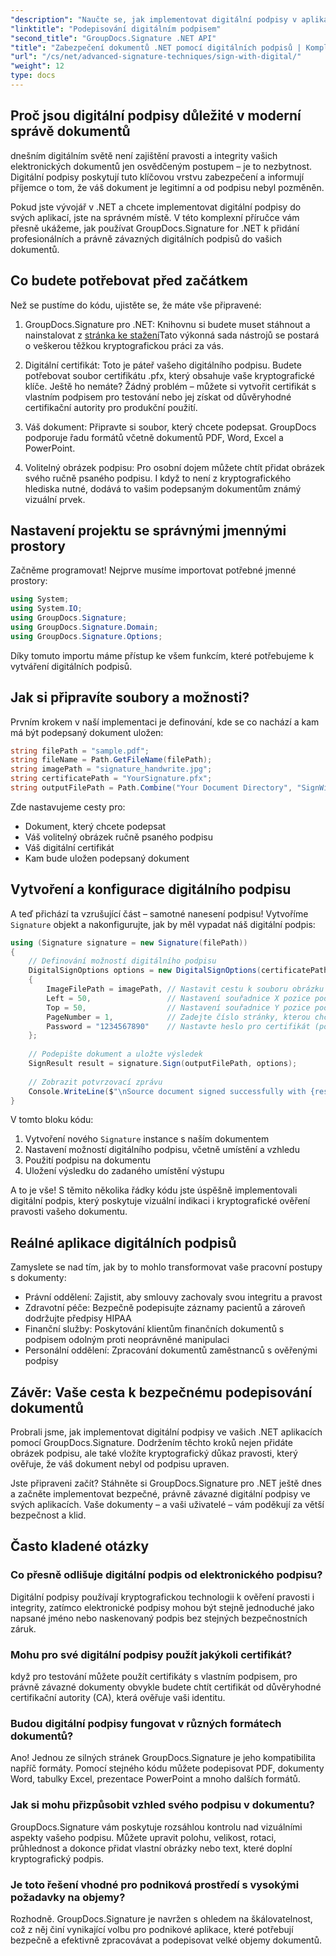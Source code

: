 ```yaml
---
"description": "Naučte se, jak implementovat digitální podpisy v aplikacích .NET pomocí GroupDocs.Signature pro zvýšení zabezpečení dokumentů, zajištění pravosti a splnění požadavků na dodržování předpisů."
"linktitle": "Podepisování digitálním podpisem"
"second_title": "GroupDocs.Signature .NET API"
"title": "Zabezpečení dokumentů .NET pomocí digitálních podpisů | Kompletní průvodce"
"url": "/cs/net/advanced-signature-techniques/sign-with-digital/"
"weight": 12
type: docs
---
```

## Proč jsou digitální podpisy důležité v moderní správě dokumentů

dnešním digitálním světě není zajištění pravosti a integrity vašich elektronických dokumentů jen osvědčeným postupem – je to nezbytnost. Digitální podpisy poskytují tuto klíčovou vrstvu zabezpečení a informují příjemce o tom, že váš dokument je legitimní a od podpisu nebyl pozměněn.

Pokud jste vývojář v .NET a chcete implementovat digitální podpisy do svých aplikací, jste na správném místě. V této komplexní příručce vám přesně ukážeme, jak používat GroupDocs.Signature for .NET k přidání profesionálních a právně závazných digitálních podpisů do vašich dokumentů.

## Co budete potřebovat před začátkem

Než se pustíme do kódu, ujistěte se, že máte vše připravené:

1. GroupDocs.Signature pro .NET: Knihovnu si budete muset stáhnout a nainstalovat z [stránka ke stažení](https://releases.groupdocs.com/signature/net/)Tato výkonná sada nástrojů se postará o veškerou těžkou kryptografickou práci za vás.

2. Digitální certifikát: Toto je páteř vašeho digitálního podpisu. Budete potřebovat soubor certifikátu .pfx, který obsahuje vaše kryptografické klíče. Ještě ho nemáte? Žádný problém – můžete si vytvořit certifikát s vlastním podpisem pro testování nebo jej získat od důvěryhodné certifikační autority pro produkční použití.

3. Váš dokument: Připravte si soubor, který chcete podepsat. GroupDocs podporuje řadu formátů včetně dokumentů PDF, Word, Excel a PowerPoint.

4. Volitelný obrázek podpisu: Pro osobní dojem můžete chtít přidat obrázek svého ručně psaného podpisu. I když to není z kryptografického hlediska nutné, dodává to vašim podepsaným dokumentům známý vizuální prvek.

## Nastavení projektu se správnými jmennými prostory

Začněme programovat! Nejprve musíme importovat potřebné jmenné prostory:

```csharp
using System;
using System.IO;
using GroupDocs.Signature;
using GroupDocs.Signature.Domain;
using GroupDocs.Signature.Options;
```

Díky tomuto importu máme přístup ke všem funkcím, které potřebujeme k vytváření digitálních podpisů.

## Jak si připravíte soubory a možnosti?

Prvním krokem v naší implementaci je definování, kde se co nachází a kam má být podepsaný dokument uložen:

```csharp
string filePath = "sample.pdf";
string fileName = Path.GetFileName(filePath);
string imagePath = "signature_handwrite.jpg";
string certificatePath = "YourSignature.pfx";
string outputFilePath = Path.Combine("Your Document Directory", "SignWithDigital", fileName);
```

Zde nastavujeme cesty pro:
- Dokument, který chcete podepsat
- Váš volitelný obrázek ručně psaného podpisu
- Váš digitální certifikát
- Kam bude uložen podepsaný dokument

## Vytvoření a konfigurace digitálního podpisu

A teď přichází ta vzrušující část – samotné nanesení podpisu! Vytvoříme `Signature` objekt a nakonfigurujte, jak by měl vypadat náš digitální podpis:

```csharp
using (Signature signature = new Signature(filePath))
{
    // Definování možností digitálního podpisu
    DigitalSignOptions options = new DigitalSignOptions(certificatePath)
    {
        ImageFilePath = imagePath, // Nastavit cestu k souboru obrázku (volitelné)
        Left = 50,                 // Nastavení souřadnice X pozice podpisu
        Top = 50,                  // Nastavení souřadnice Y pozice podpisu
        PageNumber = 1,            // Zadejte číslo stránky, kterou chcete podepsat
        Password = "1234567890"    // Nastavte heslo pro certifikát (pokud je vyžadováno)
    };
    
    // Podepište dokument a uložte výsledek
    SignResult result = signature.Sign(outputFilePath, options);
    
    // Zobrazit potvrzovací zprávu
    Console.WriteLine($"\nSource document signed successfully with {result.Succeeded.Count} signature(s).\nFile saved at {outputFilePath}.");
}
```

V tomto bloku kódu:
1. Vytvoření nového `Signature` instance s naším dokumentem
2. Nastavení možností digitálního podpisu, včetně umístění a vzhledu
3. Použití podpisu na dokumentu
4. Uložení výsledku do zadaného umístění výstupu

A to je vše! S těmito několika řádky kódu jste úspěšně implementovali digitální podpis, který poskytuje vizuální indikaci i kryptografické ověření pravosti vašeho dokumentu.

## Reálné aplikace digitálních podpisů

Zamyslete se nad tím, jak by to mohlo transformovat vaše pracovní postupy s dokumenty:

- Právní oddělení: Zajistit, aby smlouvy zachovaly svou integritu a pravost
- Zdravotní péče: Bezpečně podepisujte záznamy pacientů a zároveň dodržujte předpisy HIPAA
- Finanční služby: Poskytování klientům finančních dokumentů s podpisem odolným proti neoprávněné manipulaci
- Personální oddělení: Zpracování dokumentů zaměstnanců s ověřenými podpisy

## Závěr: Vaše cesta k bezpečnému podepisování dokumentů

Probrali jsme, jak implementovat digitální podpisy ve vašich .NET aplikacích pomocí GroupDocs.Signature. Dodržením těchto kroků nejen přidáte obrázek podpisu, ale také vložíte kryptografický důkaz pravosti, který ověřuje, že váš dokument nebyl od podpisu upraven.

Jste připraveni začít? Stáhněte si GroupDocs.Signature pro .NET ještě dnes a začněte implementovat bezpečné, právně závazné digitální podpisy ve svých aplikacích. Vaše dokumenty – a vaši uživatelé – vám poděkují za větší bezpečnost a klid.

## Často kladené otázky

### Co přesně odlišuje digitální podpis od elektronického podpisu?
Digitální podpisy používají kryptografickou technologii k ověření pravosti i integrity, zatímco elektronické podpisy mohou být stejně jednoduché jako napsané jméno nebo naskenovaný podpis bez stejných bezpečnostních záruk.

### Mohu pro své digitální podpisy použít jakýkoli certifikát?
když pro testování můžete použít certifikáty s vlastním podpisem, pro právně závazné dokumenty obvykle budete chtít certifikát od důvěryhodné certifikační autority (CA), která ověřuje vaši identitu.

### Budou digitální podpisy fungovat v různých formátech dokumentů?
Ano! Jednou ze silných stránek GroupDocs.Signature je jeho kompatibilita napříč formáty. Pomocí stejného kódu můžete podepisovat PDF, dokumenty Word, tabulky Excel, prezentace PowerPoint a mnoho dalších formátů.

### Jak si mohu přizpůsobit vzhled svého podpisu v dokumentu?
GroupDocs.Signature vám poskytuje rozsáhlou kontrolu nad vizuálními aspekty vašeho podpisu. Můžete upravit polohu, velikost, rotaci, průhlednost a dokonce přidat vlastní obrázky nebo text, které doplní kryptografický podpis.

### Je toto řešení vhodné pro podniková prostředí s vysokými požadavky na objemy?
Rozhodně. GroupDocs.Signature je navržen s ohledem na škálovatelnost, což z něj činí vynikající volbu pro podnikové aplikace, které potřebují bezpečně a efektivně zpracovávat a podepisovat velké objemy dokumentů.